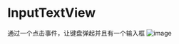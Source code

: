 # InputTextView
通过一个点击事件，让键盘弹起并且有一个输入框
![image](https://github.com/songguolin/RichTextView/blob/master/92C955FE-ADAB-4DCB-9F68-F36F1307EA8B.png)

